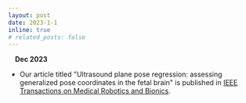 ```yaml
---
layout: post
date: 2023-1-1
inline: true
# related_posts: false
---
```

&emsp;**Dec 2023**

- Our article titled \"Ultrasound plane pose regression: assessing generalized pose coordinates in the fetal brain\" is published in [IEEE Transactions on Medical Robotics and Bionics](https://www.ieee-ras.org/publications/t-mrb).

